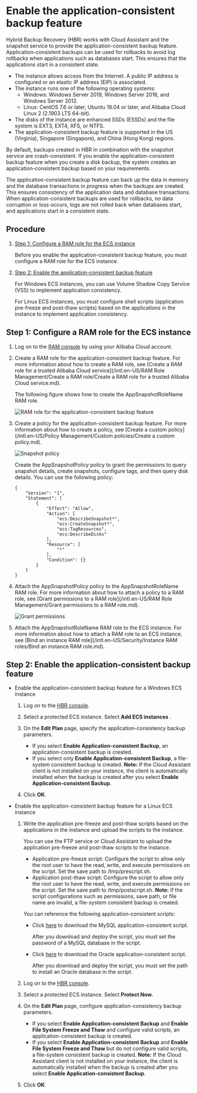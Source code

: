 # Enable the application-consistent backup feature

Hybrid Backup Recovery \(HBR\) works with Cloud Assistant and the snapshot service to provide the application-consistent backup feature. Application-consistent backups can be used for rollbacks to avoid log rollbacks when applications such as databases start. This ensures that the applications start in a consistent state.

-   The instance allows access from the Internet. A public IP address is configured or an elastic IP address \(EIP\) is associated.
-   The instance runs one of the following operating systems:
    -   Windows: Windows Server 2019, Windows Server 2016, and Windows Server 2012.
    -   Linux: CentOS 7.6 or later, Ubuntu 18.04 or later, and Alibaba Cloud Linux 2 \(2.1903 LTS 64-bit\).
-   The disks of the instance are enhanced SSDs \(ESSDs\) and the file system is EXT3, EXT4, XFS, or NTFS.
-   The application-consistent backup feature is supported in the US \(Virginia\), Singapore \(Singapore\), and China \(Hong Kong\) regions.

By default, backups created in HBR in combination with the snapshot service are crash-consistent. If you enable the application-consistent backup feature when you create a disk backup, the system creates an application-consistent backup based on your requirements.

The application-consistent backup feature can back up the data in memory and the database transactions in progress when the backups are created. This ensures consistency of the application data and database transactions. When application-consistent backups are used for rollbacks, no data corruption or loss occurs, logs are not rolled back when databases start, and applications start in a consistent state.

## Procedure

1.  [Step 1: Configure a RAM role for the ECS instance](#section_qez_tzh_rwa)

    Before you enable the application-consistent backup feature, you must configure a RAM role for the ECS instance.

2.  [Step 2: Enable the application-consistent backup feature](#section_kqu_a40_ztc)

    For Windows ECS instances, you can use Volume Shadow Copy Service \(VSS\) to implement application consistency.

    For Linux ECS instances, you must configure shell scripts \(application pre-freeze and post-thaw scripts\) based on the applications in the instance to implement application consistency.


## Step 1: Configure a RAM role for the ECS instance

1.  Log on to the [RAM console](https://ram.console.aliyun.com/) by using your Alibaba Cloud account.

2.  Create a RAM role for the application-consistent backup feature. For more information about how to create a RAM role, see [Create a RAM role for a trusted Alibaba Cloud service](/intl.en-US/RAM Role Management/Create a RAM role/Create a RAM role for a trusted Alibaba Cloud service.md).

    The following figure shows how to create the AppSnapshotRoleName RAM role.

    ![RAM role for the application-consistent backup feature](https://static-aliyun-doc.oss-accelerate.aliyuncs.com/assets/img/en-US/6800666161/p250036.png)

3.  Create a policy for the application-consistent backup feature. For more information about how to create a policy, see [Create a custom policy](/intl.en-US/Policy Management/Custom policies/Create a custom policy.md).

    ![Snapshot policy](https://static-aliyun-doc.oss-accelerate.aliyuncs.com/assets/img/en-US/6800666161/p249921.png)

    Create the AppSnapshotPolicy policy to grant the permissions to query snapshot details, create snapshots, configure tags, and then query disk details. You can use the following policy:

    ```
    {
        "Version": "1",
        "Statement": [
            {
                "Effect": "Allow",
                "Action": [
                    "ecs:DescribeSnapshot*",
                    "ecs:CreateSnapshot*",
                    "ecs:TagResources",
                    "ecs:DescribeDisks"
                ],
                "Resource": [
                    "*"
                ],
                "Condition": {}
            }
        ]
    }
    ```

4.  Attach the AppSnapshotPolicy policy to the AppSnapshotRoleName RAM role. For more information about how to attach a policy to a RAM role, see [Grant permissions to a RAM role](/intl.en-US/RAM Role Management/Grant permissions to a RAM role.md).

    ![Grant permissions](https://static-aliyun-doc.oss-accelerate.aliyuncs.com/assets/img/en-US/6800666161/p250505.png)

5.  Attach the AppSnapshotRoleName RAM role to the ECS instance. For more information about how to attach a RAM role to an ECS instance, see [Bind an instance RAM role](/intl.en-US/Security/Instance RAM roles/Bind an instance RAM role.md).


## Step 2: Enable the application-consistent backup feature

-   Enable the application-consistent backup feature for a Windows ECS instance
    1.  Log on to the [HBR console](https://hbr.console.aliyun.com/).
    2.  Select a protected ECS instance. Select **Add ECS instances** .
    3.  On the **Edit Plan** page, specify the application-consistency backup parameters.

        -   If you select **Enable Application-consistent Backup**, an application-consistent backup is created.
        -   If you select only **Enable Application-consistent Backup**, a file-system consistent backup is created.
        **Note:** If the Cloud Assistant client is not installed on your instance, the client is automatically installed when the backup is created after you select **Enable Application-consistent Backup**.

    4.  Click **OK**.
-   Enable the application-consistent backup feature for a Linux ECS instance
    1.  Write the application pre-freeze and post-thaw scripts based on the applications in the instance and upload the scripts to the instance.

        You can use the FTP service or Cloud Assistant to upload the application pre-freeze and post-thaw scripts to the instance.

        -   Application pre-freeze script: Configure the script to allow only the root user to have the read, write, and execute permissions on the script. Set the save path to /tmp/prescript.sh.
        -   Application post-thaw script: Configure the script to allow only the root user to have the read, write, and execute permissions on the script. Set the save path to /tmp/postscript.sh.
        **Note:** If the script configurations such as permissions, save path, or file name are invalid, a file-system consistent backup is created.

        You can reference the following application-consistent scripts:

        -   Click [here](https://docs-aliyun.cn-hangzhou.oss.aliyun-inc.com/assets/attach/206129/cn_zh/1618215539272/Linux-MySQL-Scripts.tar.gz) to download the MySQL application-consistent script.

            After you download and deploy the script, you must set the password of a MySQL database in the script.

        -   Click [here](https://docs-aliyun.cn-hangzhou.oss.aliyun-inc.com/assets/attach/206129/cn_zh/1618215573447/Linux-Oracle-Scripts.tar.gz) to download the Oracle application-consistent script.

            After you download and deploy the script, you must set the path to install an Oracle database in the script.

    2.  Log on to the [HBR console](https://hbr.console.aliyun.com/).
    3.  Select a protected ECS instance. Select **Protect Now**.
    4.  On the **Edit Plan** page, configure application-consistency backup parameters.

        -   If you select **Enable Application-consistent Backup** and **Enable File System Freeze and Thaw** and configure valid scripts, an application-consistent backup is created.
        -   If you select **Enable Application-consistent Backup** and **Enable File System Freeze and Thaw** but do not configure valid scripts, a file-system consistent backup is created.
        **Note:** If the Cloud Assistant client is not installed on your instance, the client is automatically installed when the backup is created after you select **Enable Application-consistent Backup**.

    5.  Click **OK**.


